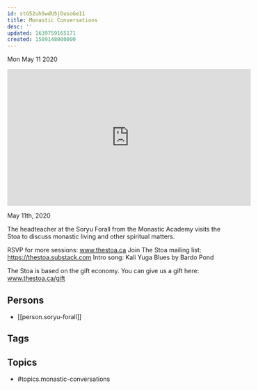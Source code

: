 ```yaml
---
id: stG52uh5wdU5jDusoGe11
title: Monastic Conversations
desc: ''
updated: 1639759165171
created: 1589148000000
---
```





Mon May 11 2020

<iframe width="560" height="315" src="https://www.youtube.com/embed/dtLQi8dDtSw" title="Monastic Conversations w/ Soryu Forall" frameborder="0" allow="accelerometer; autoplay; clipboard-write; encrypted-media; gyroscope; picture-in-picture" allowfullscreen ></iframe>

May 11th, 2020

The headteacher at the Soryu Forall from the Monastic Academy visits the Stoa to discuss monastic living and other spiritual matters.

RSVP for more sessions: www.thestoa.ca
Join The Stoa mailing list: https://thestoa.substack.com
Intro song: Kali Yuga Blues by Bardo Pond

The Stoa is based on the gift economy. You can give us a gift here: www.thestoa.ca/gift

## Persons

- [[person.soryu-forall]]

## Tags



## Topics

- #topics.monastic-conversations

